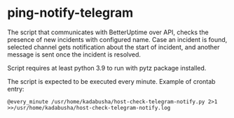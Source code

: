 # ping-notify-telegram
The script that communicates with BetterUptime over API, checks the presence of new incidents with configured name.
Case an incident is found, selected channel gets notification about the start of incident, and another message is sent once the incident is resolved.

Script requires at least python 3.9 to run with pytz package installed.

The script is expected to be executed every minute.
Example of crontab entry:
```
@every_minute /usr/home/kadabusha/host-check-telegram-notify.py 2>1 >>/usr/home/kadabusha/host-check-telegram-notify.log
```
